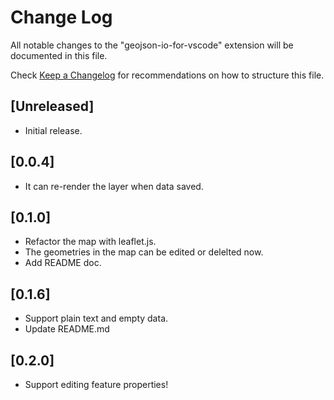 # Change Log

All notable changes to the "geojson-io-for-vscode" extension will be documented in this file.

Check [Keep a Changelog](http://keepachangelog.com/) for recommendations on how to structure this file.

## [Unreleased]

- Initial release.

## [0.0.4]

- It can re-render the layer when data saved.

## [0.1.0]

- Refactor the map with leaflet.js.
- The geometries in the map can be edited or delelted now.
- Add README doc.

## [0.1.6]

- Support plain text and empty data.
- Update README.md

## [0.2.0]

- Support editing feature properties!